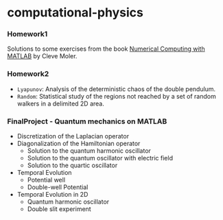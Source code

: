 # computational-physics

### Homework1
Solutions to some exercises from the book [Numerical Computing with MATLAB](https://it.mathworks.com/moler/chapters.html) by Cleve Moler. 

### Homework2
- `Lyapunov`: Analysis of the deterministic chaos of the double pendulum.
- `Random`: Statistical study of the regions not reached by a set of random walkers in a delimited 2D area.


### FinalProject - Quantum mechanics on MATLAB
- Discretization of the Laplacian operator
- Diagonalization of the Hamiltonian operator
    - Solution to the quantum harmonic oscillator
    - Solution to the quantum oscillator with electric field
    - Solution to the quartic oscillator
- Temporal Evolution
    - Potential well
    - Double-well Potential 
- Temporal Evolution in 2D
    - Quantum harmonic oscillator
    - Double slit experiment
